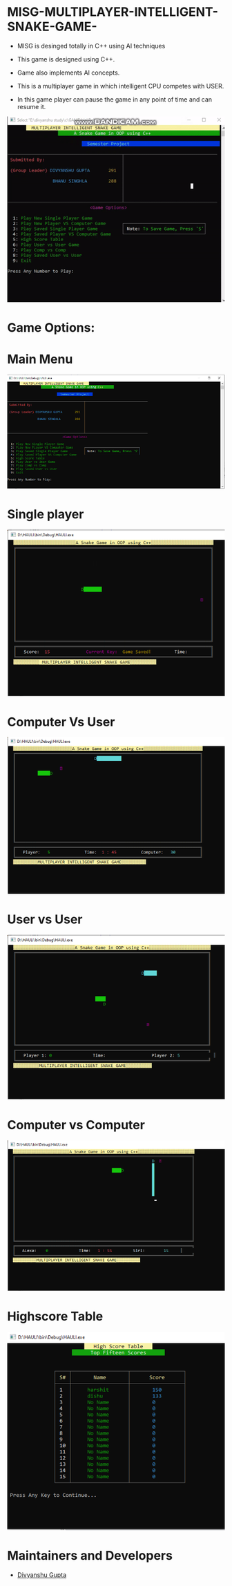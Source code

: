 # MISG-MULTIPLAYER-INTELLIGENT-SNAKE-GAME-
- MISG is desinged totally in C++  using AI techniques

- This game is designed using C++.
- Game also implements AI concepts.
- This is a multiplayer game in which intelligent CPU competes with USER. 
- In this game player can pause the game in any point of time and can resume it.

<img src = "/Camera Roll/video.gif" /> 

# Game Options:

# Main Menu
<img src = "/Camera Roll/MAIN_MENU_SCREEN.PNG" /> 

# Single player 
<img src = "/Camera Roll/Single_player.PNG" /> 

# Computer Vs User
<img src = "/Camera Roll/Player_vs_Comp.PNG" /> 

# User vs User
<img src = "/Camera Roll/User_vs_user.PNG" /> 

# Computer vs Computer
<img src = "/Camera Roll/comp_vs_comp.PNG" /> 

# Highscore Table
<img src = "/Camera Roll/highscore_table.PNG" /> 

 


# Maintainers and Developers
 - [Divyanshu Gupta](https://github.com/divyanshuguptaososofficial)



